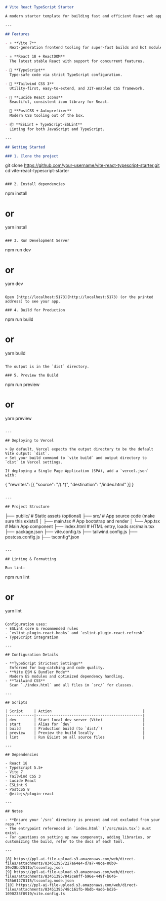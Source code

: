 ```markdown
# Vite React TypeScript Starter

A modern starter template for building fast and efficient React web apps using **Vite**, **React 18**, **TypeScript**, and **Tailwind CSS**.

---

## Features

- ⚡️ **Vite 7**  
  Next-generation frontend tooling for super-fast builds and hot module replacement.

- ⚛️ **React 18 + ReactDOM**  
  The latest stable React with support for concurrent features.

- 🦺 **TypeScript**  
  Type-safe code via strict TypeScript configuration.

- 🎨 **Tailwind CSS 3**  
  Utility-first, easy-to-extend, and JIT-enabled CSS framework.

- 🦄 **Lucide React Icons**  
  Beautiful, consistent icon library for React.

- 💅 **PostCSS + Autoprefixer**  
  Modern CSS tooling out of the box.

- 📦 **ESLint + TypeScript-ESLint**  
  Linting for both JavaScript and TypeScript.

---

## Getting Started

### 1. Clone the project

```
git clone https://github.com/your-username/vite-react-typescript-starter.git
cd vite-react-typescript-starter
```

### 2. Install dependencies

```
npm install
# or
yarn install
```

### 3. Run Development Server

```
npm run dev
# or
yarn dev
```

Open [http://localhost:5173](http://localhost:5173) (or the printed address) to see your app.

### 4. Build for Production

```
npm run build
# or
yarn build
```

The output is in the `dist` directory.

### 5. Preview the Build

```
npm run preview
# or
yarn preview
```

---

## Deploying to Vercel

> By default, Vercel expects the output directory to be the default Vite output: `dist`.  
> Set your build command to `vite build` and output directory to `dist` in Vercel settings.

If deploying a Single Page Application (SPA), add a `vercel.json` with:

```
{
  "rewrites": [{ "source": "/(.*)", "destination": "/index.html" }]
}
```

---

## Project Structure

```
├── public/            # Static assets (optional)
├── src/               # App source code (make sure this exists!)
│   ├── main.tsx       # App bootstrap and render
│   └── App.tsx        # Main App component
├── index.html         # HTML entry, loads src/main.tsx
├── package.json
├── vite.config.ts
├── tailwind.config.js
├── postcss.config.js
├── tsconfig*.json
```

---

## Linting & Formatting

Run lint:

```
npm run lint
# or
yarn lint
```

Configuration uses:
- ESLint core & recommended rules
- `eslint-plugin-react-hooks` and `eslint-plugin-react-refresh`
- TypeScript integration

---

## Configuration Details

- **TypeScript Strictest Settings**  
  Enforced for bug-catching and code quality.
- **Vite ESM & Bundler Mode**  
  Modern ES modules and optimized dependency handling.
- **Tailwind CSS**  
  Scan `./index.html` and all files in `src/` for classes.

---

## Scripts

| Script     | Action                                         |
|------------|------------------------------------------------|
| dev        | Start local dev server (Vite)                  |
| start      | Alias for `dev`                                |
| build      | Production build (to `dist/`)                  |
| preview    | Preview the build locally                      |
| lint       | Run ESLint on all source files                 |

---

## Dependencies

- React 18
- TypeScript 5.5+
- Vite 7
- Tailwind CSS 3
- Lucide React
- ESLint 9
- PostCSS 8
- @vitejs/plugin-react

---

## Notes

- **Ensure your `/src` directory is present and not excluded from your repo.**
- The entrypoint referenced in `index.html` (`/src/main.tsx`) must exist.
- For questions on setting up new components, adding libraries, or customizing the build, refer to the docs of each tool.

---

[8] https://ppl-ai-file-upload.s3.amazonaws.com/web/direct-files/attachments/83451395/227a64e4-d7a7-48ce-80b0-39e28bd2511b/tsconfig.json
[9] https://ppl-ai-file-upload.s3.amazonaws.com/web/direct-files/attachments/83451395/042ce8ff-b96e-449f-b646-745b61270115/tsconfig.node.json
[10] https://ppl-ai-file-upload.s3.amazonaws.com/web/direct-files/attachments/83451395/48c161fb-9bdb-4ad6-bd26-1090233f0919/vite.config.ts
